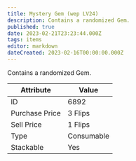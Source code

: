 ```yaml
---
title: Mystery Gem (wep LV24)
description: Contains a randomized Gem.
published: true
date: 2023-02-21T23:23:44.000Z
tags: items
editor: markdown
dateCreated: 2023-02-16T00:00:00.000Z
---
```


Contains a randomized Gem.

|Attribute|Value|
|-|-|
|ID|6892|
|Purchase Price|3 Flips|
|Sell Price|1 Flips|
|Type|Consumable|
|Stackable|Yes|

